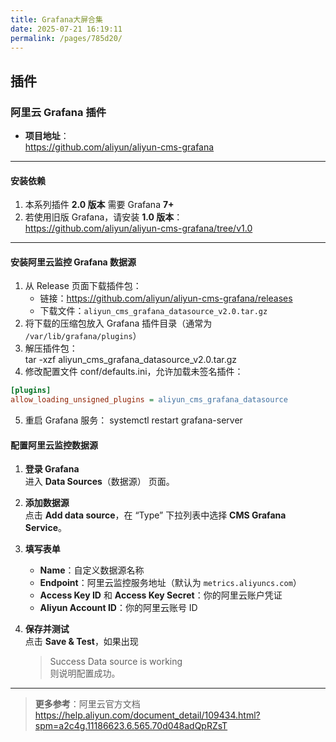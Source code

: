 ```yaml
---
title: Grafana大屏合集
date: 2025-07-21 16:19:11
permalink: /pages/785d20/
---
```

## 插件

### 阿里云 Grafana 插件

- **项目地址**：  
  https://github.com/aliyun/aliyun-cms-grafana

---

#### 安装依赖

1. 本系列插件 **2.0 版本** 需要 Grafana **7+**  
2. 若使用旧版 Grafana，请安装 **1.0 版本**：  
   https://github.com/aliyun/aliyun-cms-grafana/tree/v1.0

---

#### 安装阿里云监控 Grafana 数据源

1. 从 Release 页面下载插件包：  
   - 链接：https://github.com/aliyun/aliyun-cms-grafana/releases  
   - 下载文件：`aliyun_cms_grafana_datasource_v2.0.tar.gz`
2. 将下载的压缩包放入 Grafana 插件目录（通常为 `/var/lib/grafana/plugins`）  
3. 解压插件包：  
   tar -xzf aliyun_cms_grafana_datasource_v2.0.tar.gz
4. 修改配置文件 conf/defaults.ini，允许加载未签名插件：
```ini
[plugins]
allow_loading_unsigned_plugins = aliyun_cms_grafana_datasource
```
5. 重启 Grafana 服务：
systemctl restart grafana-server
#### 配置阿里云监控数据源

1. **登录 Grafana**  
   进入 **Data Sources**（数据源） 页面。

2. **添加数据源**  
   点击 **Add data source**，在 “Type” 下拉列表中选择 **CMS Grafana Service**。

3. **填写表单**  
   - **Name**：自定义数据源名称  
   - **Endpoint**：阿里云监控服务地址（默认为 `metrics.aliyuncs.com`）  
   - **Access Key ID** 和 **Access Key Secret**：你的阿里云账户凭证  
   - **Aliyun Account ID**：你的阿里云账号 ID  

4. **保存并测试**  
   点击 **Save & Test**，如果出现  
   > Success Data source is working  
   则说明配置成功。

---

> **更多参考**：阿里云官方文档  
> https://help.aliyun.com/document_detail/109434.html?spm=a2c4g.11186623.6.565.70d048adQpRZsT  

## 